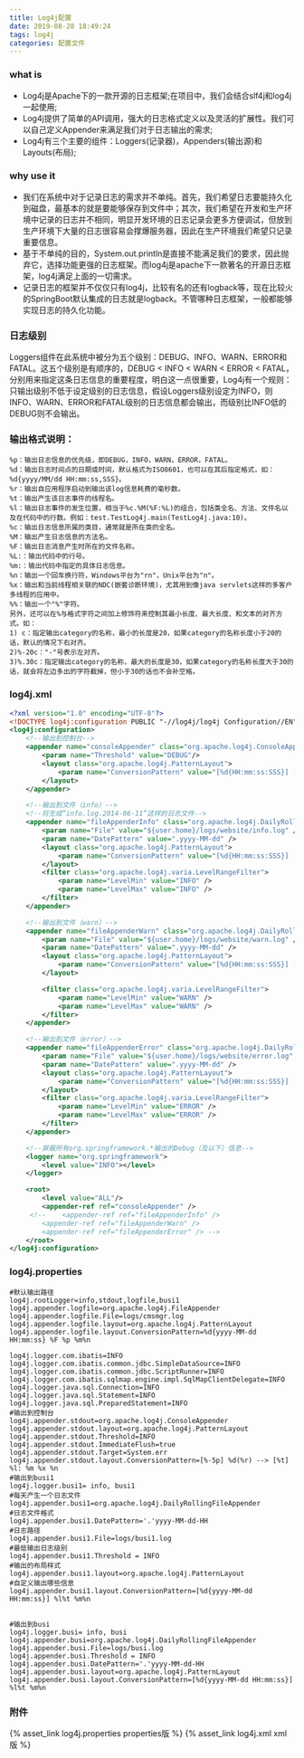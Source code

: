 ```yaml
---
title: Log4j配置
date: 2019-08-28 18:49:24
tags: log4j
categories: 配置文件
---
```

### what is
- Log4j是Apache下的一款开源的日志框架;在项目中，我们会结合slf4j和log4j一起使用;
- Log4j提供了简单的API调用，强大的日志格式定义以及灵活的扩展性。我们可以自己定义Appender来满足我们对于日志输出的需求;
- Log4j有三个主要的组件：Loggers(记录器)，Appenders(输出源)和Layouts(布局);

### why use it
- 我们在系统中对于记录日志的需求并不单纯。首先，我们希望日志要能持久化到磁盘，最基本的就是要能够保存到文件中；其次，我们希望在开发和生产环境中记录的日志并不相同，明显开发环境的日志记录会更多方便调试，但放到生产环境下大量的日志很容易会撑爆服务器，因此在生产环境我们希望只记录重要信息。
- 基于不单纯的目的，System.out.println是直接不能满足我们的要求，因此抛弃它，选择功能更强的日志框架。而log4j是apache下一款著名的开源日志框架，log4j满足上面的一切需求。
- 记录日志的框架并不仅仅只有log4j，比较有名的还有logback等，现在比较火的SpringBoot默认集成的日志就是logback。不管哪种日志框架，一般都能够实现日志的持久化功能。

### 日志级别
Loggers组件在此系统中被分为五个级别：DEBUG、INFO、WARN、ERROR和FATAL。这五个级别是有顺序的，DEBUG < INFO < WARN < ERROR < FATAL，分别用来指定这条日志信息的重要程度，明白这一点很重要，Log4j有一个规则：只输出级别不低于设定级别的日志信息，假设Loggers级别设定为INFO，则INFO、WARN、ERROR和FATAL级别的日志信息都会输出，而级别比INFO低的DEBUG则不会输出。

### 输出格式说明：
```
%p：输出日志信息的优先级，即DEBUG，INFO，WARN，ERROR，FATAL。
%d：输出日志时间点的日期或时间，默认格式为ISO8601，也可以在其后指定格式，如：%d{yyyy/MM/dd HH:mm:ss,SSS}。
%r：输出自应用程序启动到输出该log信息耗费的毫秒数。
%t：输出产生该日志事件的线程名。
%l：输出日志事件的发生位置，相当于%c.%M(%F:%L)的组合，包括类全名、方法、文件名以及在代码中的行数。例如：test.TestLog4j.main(TestLog4j.java:10)。
%c：输出日志信息所属的类目，通常就是所在类的全名。
%M：输出产生日志信息的方法名。
%F：输出日志消息产生时所在的文件名称。
%L:：输出代码中的行号。
%m:：输出代码中指定的具体日志信息。
%n：输出一个回车换行符，Windows平台为"rn"，Unix平台为"n"。
%x：输出和当前线程相关联的NDC(嵌套诊断环境)，尤其用到像java servlets这样的多客户多线程的应用中。
%%：输出一个"%"字符。
另外，还可以在%与格式字符之间加上修饰符来控制其最小长度、最大长度、和文本的对齐方式。如：
1) c：指定输出category的名称，最小的长度是20，如果category的名称长度小于20的话，默认的情况下右对齐。
2)%-20c："-"号表示左对齐。
3)%.30c：指定输出category的名称，最大的长度是30，如果category的名称长度大于30的话，就会将左边多出的字符截掉，但小于30的话也不会补空格。
```

### log4j.xml
```xml
<?xml version="1.0" encoding="UTF-8"?>
<!DOCTYPE log4j:configuration PUBLIC "-//log4j/log4j Configuration//EN" "log4j.dtd">
<log4j:configuration>
    <!--输出到控制台-->
    <appender name="consoleAppender" class="org.apache.log4j.ConsoleAppender">
        <param name="Threshold" value="DEBUG"/>
        <layout class="org.apache.log4j.PatternLayout">
            <param name="ConversionPattern" value="[%d{HH:mm:ss:SSS}] [%p] - %l - %m%n"/>
        </layout>
    </appender>

    <!--输出到文件（info）-->
    <!--将生成“info.log.2014-06-11”这样的日志文件-->
    <appender name="fileAppenderInfo" class="org.apache.log4j.DailyRollingFileAppender">
        <param name="File" value="${user.home}/logs/website/info.log" />
        <param name="DatePattern" value=".yyyy-MM-dd" />
        <layout class="org.apache.log4j.PatternLayout">
            <param name="ConversionPattern" value="[%d{HH:mm:ss:SSS}] [%p] - %l - %m%n"/>
        </layout>
        <filter class="org.apache.log4j.varia.LevelRangeFilter">
            <param name="LevelMin" value="INFO" />
            <param name="LevelMax" value="INFO" />
        </filter>
    </appender>

    <!--输出到文件（warn）-->
    <appender name="fileAppenderWarn" class="org.apache.log4j.DailyRollingFileAppender">
        <param name="File" value="${user.home}/logs/website/warn.log" />
        <param name="DatePattern" value=".yyyy-MM-dd" />
        <layout class="org.apache.log4j.PatternLayout">
            <param name="ConversionPattern" value="[%d{HH:mm:ss:SSS}] [%p] - %l - %m%n"/>
        </layout>

        <filter class="org.apache.log4j.varia.LevelRangeFilter">
            <param name="LevelMin" value="WARN" />
            <param name="LevelMax" value="WARN" />
        </filter>
    </appender>

    <!--输出到文件（error）-->
    <appender name="fileAppenderError" class="org.apache.log4j.DailyRollingFileAppender">
        <param name="File" value="${user.home}/logs/website/error.log" />
        <param name="DatePattern" value=".yyyy-MM-dd" />
        <layout class="org.apache.log4j.PatternLayout">
            <param name="ConversionPattern" value="[%d{HH:mm:ss:SSS}] [%p] - %l - %m%n"/>
        </layout>
        <filter class="org.apache.log4j.varia.LevelRangeFilter">
            <param name="LevelMin" value="ERROR" />
            <param name="LevelMax" value="ERROR" />
        </filter>
    </appender>

    <!--屏蔽所有org.springframework.*输出的Debug（及以下）信息-->
    <logger name="org.springframework">
        <level value="INFO"></level>
    </logger>

    <root>
        <level value="ALL"/>
        <appender-ref ref="consoleAppender" />
     <!--    <appender-ref ref="fileAppenderInfo" />
        <appender-ref ref="fileAppenderWarn" />
        <appender-ref ref="fileAppenderError" /> -->
    </root>
</log4j:configuration>
```

### log4j.properties
```
#默认输出路径
log4j.rootLogger=info,stdout,logfile,busi1
log4j.appender.logfile=org.apache.log4j.FileAppender
log4j.appender.logfile.File=logs/cmsmgr.log
log4j.appender.logfile.layout=org.apache.log4j.PatternLayout
log4j.appender.logfile.layout.ConversionPattern=%d{yyyy-MM-dd HH:mm:ss} %F %p %m%n

log4j.logger.com.ibatis=INFO
log4j.logger.com.ibatis.common.jdbc.SimpleDataSource=INFO
log4j.logger.com.ibatis.common.jdbc.ScriptRunner=INFO
log4j.logger.com.ibatis.sqlmap.engine.impl.SqlMapClientDelegate=INFO
log4j.logger.java.sql.Connection=INFO
log4j.logger.java.sql.Statement=INFO
log4j.logger.java.sql.PreparedStatement=INFO
#输出到控制台
log4j.appender.stdout=org.apache.log4j.ConsoleAppender
log4j.appender.stdout.layout=org.apache.log4j.PatternLayout
log4j.appender.stdout.Threshold=INFO
log4j.appender.stdout.ImmediateFlush=true
log4j.appender.stdout.Target=System.err
log4j.appender.stdout.layout.ConversionPattern=[%-5p] %d(%r) --> [%t] %l: %m %x %n
#输出到busi1
log4j.logger.busi1= info, busi1
#每天产生一个日志文件
log4j.appender.busi1=org.apache.log4j.DailyRollingFileAppender
#日志文件格式
log4j.appender.busi1.DatePattern='.'yyyy-MM-dd-HH
#日志路径
log4j.appender.busi1.File=logs/busi1.log
#最低输出日志级别
log4j.appender.busi1.Threshold = INFO
#输出的布局样式
log4j.appender.busi1.layout=org.apache.log4j.PatternLayout
#自定义输出哪些信息
log4j.appender.busi1.layout.ConversionPattern=[%d{yyyy-MM-dd HH:mm:ss}] %l%t %m%n


#输出到busi
log4j.logger.busi= info, busi
log4j.appender.busi=org.apache.log4j.DailyRollingFileAppender
log4j.appender.busi.File=logs/busi.log
log4j.appender.busi.Threshold = INFO
log4j.appender.busi.DatePattern='.'yyyy-MM-dd-HH
log4j.appender.busi.layout=org.apache.log4j.PatternLayout
log4j.appender.busi.layout.ConversionPattern=[%d{yyyy-MM-dd HH:mm:ss}] %l%t %m%n
```
### 附件
{% asset_link log4j.properties properties版 %}
{% asset_link log4j.xml xml版 %}